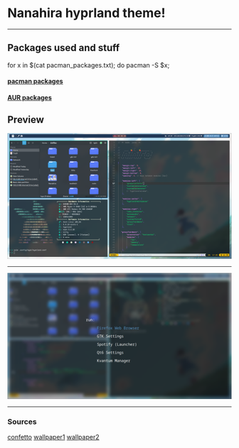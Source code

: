 # Nanahira hyprland theme!

<hr>

## Packages used and stuff
for x in $(cat pacman_packages.txt); do pacman -S $x;
#### [pacman packages](https://github.com/perlastrent123/nihirArch/blob/main/pacman_packages.txt)
#### [AUR packages](https://github.com/perlastrent123/nihirArch/blob/main/aur_packages.txt)

## Preview
![Preview!](https://github.com/perlastrent123/nihirArch/blob/main/Preview/yep.png)

<hr>

![Preview!](https://github.com/perlastrent123/nihirArch/blob/main/Preview/yep1.png)

<hr>

### Sources
[confetto](http://nanahira.jp/)
[wallpaper1](https://x.com/yuzukikino/status/1794338127529775320/photo/2)
[wallpaper2](https://x.com/yuzukikino/status/1794338127529775320)
